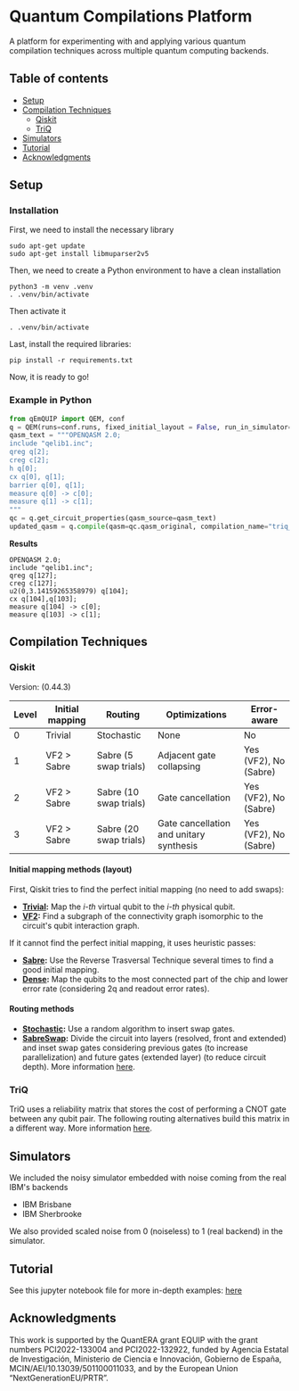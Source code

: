 # Quantum Compilations Platform
A platform for experimenting with and applying various quantum compilation techniques across multiple quantum computing backends.

## Table of contents

- [Setup](#setup)
- [Compilation Techniques](#compilation-techniques)
  - [Qiskit](#qiskit)
  - [TriQ](#triq)
- [Simulators](#simulators)
- [Tutorial](#tutorial)
- [Acknowledgments](#acknowledgments)

## Setup

### Installation

First, we need to install the necessary library

``` terminal
sudo apt-get update
sudo apt-get install libmuparser2v5
```

Then, we need to create a Python environment to have a clean installation

``` terminal
python3 -m venv .venv
. .venv/bin/activate
```

Then activate it

``` terminal
. .venv/bin/activate
```
Last, install the required libraries:

``` terminal
pip install -r requirements.txt
```
Now, it is ready to go! 

### Example in Python

```python
from qEmQUIP import QEM, conf
q = QEM(runs=conf.runs, fixed_initial_layout = False, run_in_simulator=conf.run_in_simulator, user_id=conf.user_id, token=token)
qasm_text = """OPENQASM 2.0;
include "qelib1.inc";
qreg q[2];
creg c[2];
h q[0];
cx q[0], q[1];
barrier q[0], q[1];
measure q[0] -> c[0];
measure q[1] -> c[1];
"""
qc = q.get_circuit_properties(qasm_source=qasm_text)
updated_qasm = q.compile(qasm=qc.qasm_original, compilation_name="triq_avg_na")
```

**Results**
```text
OPENQASM 2.0;
include "qelib1.inc";
qreg q[127];
creg c[127];
u2(0,3.14159265358979) q[104];
cx q[104],q[103];
measure q[104] -> c[0];
measure q[103] -> c[1];
```

## Compilation Techniques

### Qiskit 

Version: (0.44.3)

| Level | Initial mapping| Routing                  | Optimizations                            | Error-aware            |
|--- |------------------ |------------------------- |----------------------------------------- |----------------------- |
| 0  | Trivial           | Stochastic               | None                                     | No                     |
| 1  | VF2 > Sabre       | Sabre (5 swap trials)    | Adjacent gate collapsing                 | Yes (VF2), No (Sabre)  |
| 2  | VF2 > Sabre       | Sabre (10 swap trials)   | Gate cancellation                        | Yes (VF2), No (Sabre)  |
| 3  | VF2 > Sabre       | Sabre (20 swap trials)   | Gate cancellation and unitary synthesis  | Yes (VF2), No (Sabre)  |

#### Initial mapping methods (layout)

First, Qiskit tries to find the perfect initial mapping (no need to add swaps):

- **[Trivial]((https://qiskit.org/documentation/stubs/qiskit.transpiler.passes.TrivialLayout.html)):** Map the *i-th* virtual qubit to the *i-th* physical qubit.
- **[VF2](https://qiskit.org/documentation/stubs/qiskit.transpiler.passes.VF2Layout.html):** Find a subgraph of the connectivity graph isomorphic to the circuit's qubit interaction graph.

If it cannot find the perfect initial mapping, it uses heuristic passes:

- **[Sabre]((https://qiskit.org/documentation/stubs/qiskit.transpiler.passes.SabreLayout.html)):** Use the Reverse Trasversal Technique several times to find a good initial mapping.
- **[Dense]((https://qiskit.org/documentation/stubs/qiskit.transpiler.passes.DenseLayout.html)):** Map the qubits to the most connected part of the chip and lower error rate (considering 2q and readout error rates).

#### Routing methods

- **[Stochastic]((https://qiskit.org/documentation/stubs/qiskit.transpiler.passes.StochasticSwap.html)):** Use a random algorithm to insert swap gates.
- **[SabreSwap]((https://qiskit.org/documentation/stubs/qiskit.transpiler.passes.SabreSwap.html)):** Divide the circuit into layers (resolved, front and extended) and inset swap gates considering previous gates (to increase parallelization) and future gates (extended layer) (to reduce circuit depth). More information [here](https://arxiv.org/pdf/1809.02573.pdf).

### TriQ

TriQ uses a reliability matrix that stores the cost of performing a CNOT gate between any qubit pair. The following routing alternatives build this matrix in a different way. More information [here](https://doi.org/10.1145/3307650.3322273).

## Simulators

We included the noisy simulator embedded with noise coming from the real IBM's backends
- IBM Brisbane
- IBM Sherbrooke

We also provided scaled noise from 0 (noiseless) to 1 (real backend) in the simulator.

## Tutorial

See this jupyter notebook file for more in-depth examples: [here](https://github.com/HandyKurniawan/quantum_platform/blob/main/tutorial.ipynb)

## Acknowledgments

This work is supported by the QuantERA grant EQUIP with the grant numbers PCI2022-133004 and PCI2022-132922, funded by Agencia Estatal de Investigación, Ministerio de Ciencia e Innovación, Gobierno de España, MCIN/AEI/10.13039/501100011033, and by the European Union “NextGenerationEU/PRTR”.
